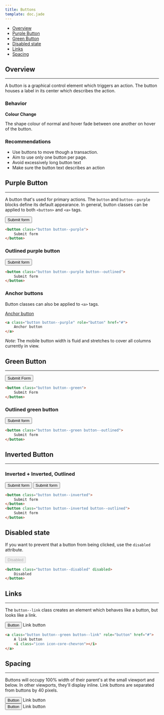 ```yaml
---
title: Buttons
template: doc.jade
---
```


* [Overview](#overview)
* [Purple Button](#purple-button)
* [Green Button](#green-button)
* [Disabled state](#disabled-state)
* [Links](#links)
* [Spacing](#spacing)


## Overview

---

A button is a graphical control element which triggers an action. The button houses a label in its center which describes the action.

### Behavior

**Colour Change**

The shape colour of normal and hover fade between one another on hover of the button.

### Recommendations

* Use buttons to move though a transaction.
* Aim to use only one button per page.
* Avoid excessively long button text
* Make sure the button text describes an action

## Purple Button

---

A button that's used for primary actions. The `button` and `button--purple` blocks define its default appearance. In general, button classes can be applied to both `<button>` and `<a>` tags.

<button class="button button--purple">Submit form</button>

```html
<button class="button button--purple">
    Submit form
</button>
```

### Outlined purple button

<button class="button button--purple button--outlined">
    Submit form
</button>

```html
<button class="button button--purple button--outlined">
    Submit form
</button>
```

### Anchor buttons

Button classes can also be applied to `<a>` tags.

<a class="button button--purple" role="button" href="#">Anchor button</a>

```html
<a class="button button--purple" role="button" href="#">
    Anchor button
</a>
```

_Note_: The mobile button width is fluid and stretches to cover all columns currently in view.

## Green Button

---

<button class="button button--green">
    Submit Form
</button>

```html
<button class="button button--green">
    Submit Form
</button>
```

### Outlined green button

<button class="button button--green button--outlined">
    Submit form
</button>

```html
<button class="button button--green button--outlined">
    Submit form
</button>
```

## Inverted Button

---

### Inverted + Inverted, Outlined

<div class="example example--inverted">
    <button class="button button--inverted">
        Submit form
    </button>
    <button class="button button--inverted button--outlined">
        Submit form
    </button>
</div>

```html
<button class="button button--inverted">
    Submit form
</button>
<button class="button button--inverted button--outlined">
    Submit form
</button>
```

## Disabled state

If you want to prevent that a button from being clicked, use the `disabled` attribute.

<button class="button button--disabled" disabled>Disabled</button>

```html
<button class="button button--disabled" disabled>
    Disabled
</button>
```


## Links

---

The `button--link` class creates an element which behaves like a button, but looks like a link.

<div>
    <button class="button button--green">Button</button>
    <a class="button button--green button--link">Link button
      <i class="icon icon-core-chevron"></i>
    </a>
</div>

```html
<a class="button button--green button--link" role="button" href="#">
    A link button
    <i class="icon icon-core-chevron"></i>
</a>
```

## Spacing

---

Buttons will occupy 100% width of their parent's at the small viewport and below. In other viewports, they'll display inline. Link buttons are separated from buttons by 40 pixels.

<div>
    <button class="button button--purple">Button</button>
    <a class="button button--purple button--link">Link button
      <i class="icon icon-core-chevron"></i>
    </a>
</div>
<div>
    <button class="button button--green">Button</button>
    <a class="button button--green button--link">Link button
      <i class="icon icon-core-chevron"></i>
    </a>
</div>
